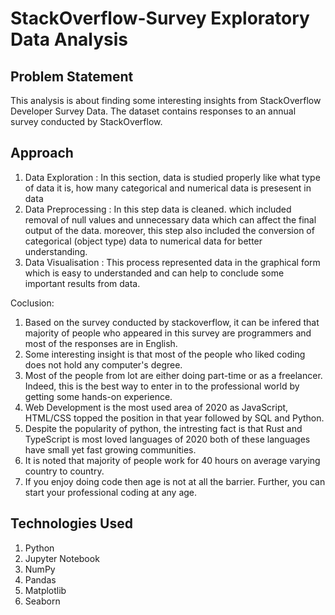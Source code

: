 # StackOverflow-Survey Exploratory Data Analysis

## Problem Statement
This analysis is about finding some interesting insights from StackOverflow Developer Survey Data. The dataset contains responses 
to an annual survey conducted by StackOverflow. 

## Approach
1. Data Exploration : In this section, data is studied properly like what type of data it is, how many categorical and numerical data is presesent in data
2. Data Preprocessing : In this step data is cleaned. which included removal of null values and unnecessary data which can affect the final output of the data. moreover,
this step also included the conversion of categorical (object type) data to numerical data for better understanding.
3. Data Visualisation : This process represented data in the graphical form which is easy to understanded and can help to conclude some important results from data.

Coclusion:
1. Based on the survey conducted by stackoverflow, it can be infered that majority of people who appeared in this survey are programmers and most of the responses are
in English.
2. Some interesting insight is that most of the people who liked coding does not hold any computer's degree.
3. Most of the people from lot are either doing part-time or as a freelancer. Indeed, this is the best way to enter in to the professional world by getting some hands-on
experience.
4. Web Development is the most used area of 2020 as JavaScript, HTML/CSS topped the position in that year followed by SQL and Python. 
5. Despite the popularity of python, the intresting fact is that Rust and TypeScript is most loved languages of 2020 both of these languages have small yet fast growing 
communities.
6. It is noted that majority of people work for 40 hours on average varying country to country.
7. If you enjoy doing code then age is not at all the barrier. Further, you can start your professional coding at any age. 

## Technologies Used
1. Python
2. Jupyter Notebook
3. NumPy
4. Pandas
5. Matplotlib
6. Seaborn
